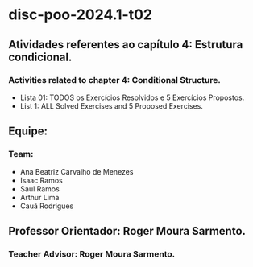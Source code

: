 # disc-poo-2024.1-t02

## Atividades referentes ao capítulo 4: Estrutura condicional.
### Activities related to chapter 4: Conditional Structure.
- Lista 01: TODOS os Exercícios Resolvidos e 5 Exercícios Propostos.
- List 1: ALL Solved Exercises and 5 Proposed Exercises.

## Equipe:
### Team:
- Ana Beatriz Carvalho de Menezes
- Isaac Ramos
- Saul Ramos
- Arthur Lima
- Cauã Rodrigues

## Professor Orientador: Roger Moura Sarmento.
### Teacher Advisor: Roger Moura Sarmento.

